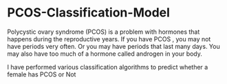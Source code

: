 # PCOS-Classification-Model

Polycystic ovary syndrome (PCOS) is a problem with hormones that happens during the reproductive years. If you have PCOS , you may not have periods very often. Or you may have periods that last many days. You may also have too much of a hormone called androgen in your body.

I have performed various classification algorithms to predict whether a female has PCOS or Not
